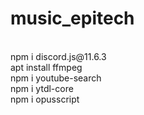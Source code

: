 # music_epitech
 <br>
npm i discord.js@11.6.3 <br>
apt install ffmpeg <br>
npm i youtube-search <br>
npm i ytdl-core <br>
npm i opusscript <br>
